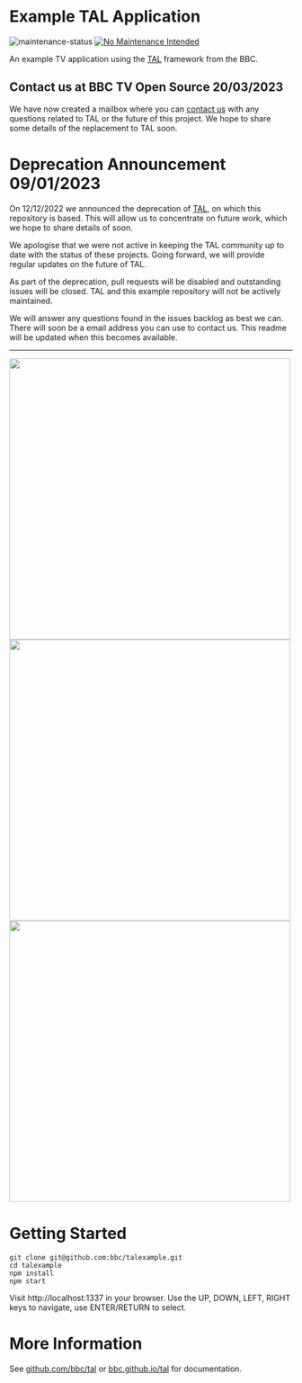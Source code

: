 # Example TAL Application
![maintenance-status](https://img.shields.io/badge/maintenance-deprecated-red.svg)
[![No Maintenance Intended](http://unmaintained.tech/badge.svg)](http://unmaintained.tech/)

An example TV application using the [TAL](https://www.github.com/bbc/tal) framework from the BBC.

## Contact us at BBC TV Open Source 20/03/2023

We have now created a mailbox where you can [contact us](mailto:tvopensource@bbc.co.uk) with any questions related to TAL or the
future of this project. We hope to share some details of the replacement to TAL soon.

# Deprecation Announcement 09/01/2023

On 12/12/2022 we announced the deprecation of [TAL](https://github.com/bbc/tal/), on which this repository is based.
This will allow us to concentrate on future work, which we hope to share details of soon.

We apologise that we were not active in keeping the TAL community up to date with the status of these
projects. Going forward, we will provide regular updates on the future of TAL. 

As part of the deprecation, pull requests will be disabled and outstanding issues will be closed.
TAL and this example repository will not be actively maintained. 

We will answer any questions found in the issues backlog as best we can. There will soon be a email address you
can use to contact us. This readme will be updated when this becomes available. 

---

<img src="./assets/main.png" width="500">

<img src="./assets/carousel.png" width="500">

<img src="./assets/playback.png" width="500">



# Getting Started

```
git clone git@github.com:bbc/talexample.git
cd talexample
npm install
npm start
```

Visit http://localhost:1337 in your browser. Use the UP, DOWN, LEFT, RIGHT keys to navigate, use ENTER/RETURN to select.

# More Information

See [github.com/bbc/tal](https://www.github.com/bbc/tal) or [bbc.github.io/tal](http://bbc.github.io/tal/getting-started/introducing-tal.html) for documentation.
